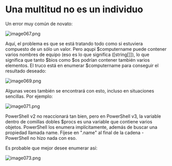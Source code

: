 # Una multitud no es un individuo

Un error muy común de novato:

![image067.png](images/image067.png)

Aquí, el problema es que se está tratando todo como si estuviera compuesto de un sólo un valor. Pero aqupi $computername puede contener varios nombres de equipo (eso es lo que significa  ([string[]]), lo que significa que tanto $bios como $os podrían contener también varios elementos. El truco está en enumerar $computername para conseguir el resultado deseado:

![image069.png](images/image069.png)

Algunas veces también se encontrará con esto, incluso en situaciones sencillas. Por ejemplo:

![image071.png](images/image071.png)

PowerShell v2 no reaccionará tan bien, pero en PowerShell v3, la variable dentro de comillas dobles $procs es una variable que contiene varios objetos. PowerShell los enumera implícitamente, además de buscar una propiedad llamada name. Fíjese en ".name" al final de la cadena - PowerShell no hizo nada con eso.

Es probable que mejor desee enumerar así:

![image073.png](images/image073.png)
